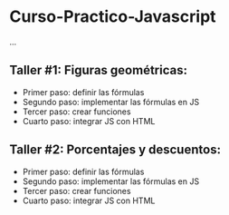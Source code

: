 # Curso-Practico-Javascript

...

## Taller #1: Figuras geométricas:

- Primer paso: definir las fórmulas
- Segundo paso: implementar las fórmulas en JS
- Tercer paso: crear funciones
- Cuarto paso: integrar JS con HTML


## Taller #2: Porcentajes y descuentos:

- Primer paso: definir las fórmulas
- Segundo paso: implementar las fórmulas en JS
- Tercer paso: crear funciones
- Cuarto paso: integrar JS con HTML